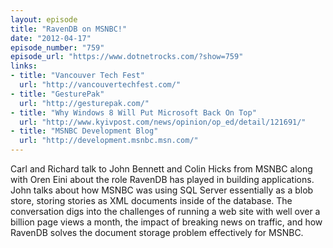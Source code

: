```yaml
---
layout: episode
title: "RavenDB on MSNBC!"
date: "2012-04-17"
episode_number: "759"
episode_url: "https://www.dotnetrocks.com/?show=759"
links:
- title: "Vancouver Tech Fest"
  url: "http://vancouvertechfest.com/"
- title: "GesturePak"
  url: "http://gesturepak.com/"
- title: "Why Windows 8 Will Put Microsoft Back On Top"
  url: "http://www.kyivpost.com/news/opinion/op_ed/detail/121691/"
- title: "MSNBC Development Blog"
  url: "http://development.msnbc.msn.com/"
---
```


Carl and Richard talk to John Bennett and Colin Hicks from MSNBC along with Oren Eini about the role RavenDB has played in building applications. John talks about how MSNBC was using SQL Server essentially as a blob store, storing stories as XML documents inside of the database. The conversation digs into the challenges of running a web site with well over a billion page views a month, the impact of breaking news on traffic, and how RavenDB solves the document storage problem effectively for MSNBC.
